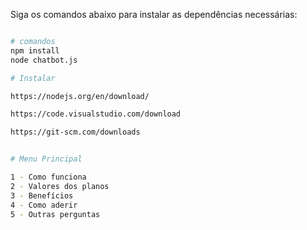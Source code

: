 

Siga os comandos abaixo para instalar as dependências necessárias:

```sh

# comandos
npm install
node chatbot.js

# Instalar

https://nodejs.org/en/download/

https://code.visualstudio.com/download

https://git-scm.com/downloads


# Menu Principal

1 - Como funciona
2 - Valores dos planos
3 - Benefícios
4 - Como aderir
5 - Outras perguntas


```

